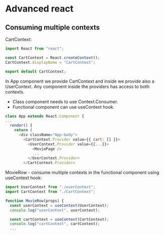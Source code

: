 # Advanced react

## Consuming multiple contexts

CartContext:
```javascript
import React from "react";

const CartContext = React.createContext();
CartContext.displayName = "CartContext";

export default CartContext;
```

In App component we provide CartContext and inside we provide also a UserContext. Any component inside the providers has access to both contexts.

- Class component needs to use Context.Consumer. 
- Functional component can use useContext hook.
  
```javascript
class App extends React.Component {
...
  render() {
    return (
      <div className="App-body">
        <CartContext.Provider value={{ cart: [] }}>
          <UserContext.Provider value={{...}}>
            <MoviePage />
            ...
          </UserContext.Provider>
        </CartContext.Provider>
```

MovieRow - consume multiple contexts in the functional component using useContext hook:
```javascript
import UserContext from "./userContext";
import CartContext from "./CartContext";

function MovieRow(props) {
  const userContext = useContext(UserContext);
  console.log("userContext", userContext);

  const cartContext = useContext(CartContext);
  console.log("cartContext", cartContext);
  ...
```

